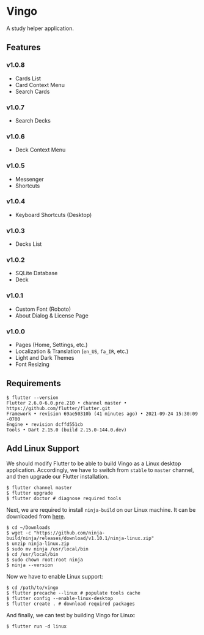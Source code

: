 # Vingo

A study helper application.

## Features

### v1.0.8

- Cards List
- Card Context Menu
- Search Cards

### v1.0.7

- Search Decks

### v1.0.6

- Deck Context Menu

### v1.0.5

- Messenger
- Shortcuts

### v1.0.4

- Keyboard Shortcuts (Desktop)

### v1.0.3

- Decks List

### v1.0.2

- SQLite Database
- Deck

### v1.0.1

- Custom Font (Roboto)
- About Dialog & License Page

### v1.0.0

- Pages (Home, Settings, etc.)
- Localization & Translation (`en_US`, `fa_IR`, etc.)
- Light and Dark Themes
- Font Resizing

## Requirements

```shell
$ flutter --version
Flutter 2.6.0-6.0.pre.210 • channel master • https://github.com/flutter/flutter.git
Framework • revision 69ae50310b (41 minutes ago) • 2021-09-24 15:30:09 -0700
Engine • revision dcffd551cb
Tools • Dart 2.15.0 (build 2.15.0-144.0.dev)
```

## Add Linux Support

We should modify Flutter to be able to build Vingo as a Linux desktop application. Accordingly, we have to switch from `stable` to `master` channel, and then upgrade our Flutter installation.

```shell
$ flutter channel master
$ flutter upgrade
$ flutter doctor # diagnose required tools
```

Next, we are required to install `ninja-build` on our Linux machine. It can be downloaded from [here](https://github.com/ninja-build/ninja/releases).

```shell
$ cd ~/Downloads
$ wget -c "https://github.com/ninja-build/ninja/releases/download/v1.10.1/ninja-linux.zip"
$ unzip ninja-linux.zip
$ sudo mv ninja /usr/local/bin
$ cd /usr/local/bin
$ sudo chown root:root ninja
$ ninja --version
```

Now we have to enable Linux support:

```shell
$ cd /path/to/vingo
$ flutter precache --linux # populate tools cache
$ flutter config --enable-linux-desktop
$ flutter create . # download required packages
```

And finally, we can test by building Vingo for Linux:

```shell
$ flutter run -d linux
```